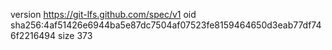 version https://git-lfs.github.com/spec/v1
oid sha256:4af51426e6944ba5e87dc7504af07523fe8159464650d3eab77df746f2216494
size 373
